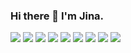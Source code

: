 ### Hi there 👋 I'm Jina. 


<img src="https://img.shields.io/badge/HTML5-E34F26?style=flat&logo=HTML5&logoColor=ffffff"/>
<img src="https://img.shields.io/badge/CSS3-1572B6?style=flat&logo=CSS3&logoColor=ffffff"/>
<img src="https://img.shields.io/badge/JavaScript-323330?style=flat&logo=JavaScript&logoColor=F7DF1E"/>
<img src="https://img.shields.io/badge/jQuery-0769ad?style=flat&logo=jQuery&logoColor=ffffff"/>
<img src="https://img.shields.io/badge/Java-5382a1?style=flat&logo=Java&logoColor=f89820"/>
<img src="https://img.shields.io/badge/Oracle-F80000?style=flat&logo=Oracle&logoColor=ffffff"/>
<img src="https://img.shields.io/badge/MySQL-4479A1?style=flat&logo=MySQL&logoColor=ffffff"/>
<img src="https://img.shields.io/badge/GitHub-ffffff?style=flat&logo=GitHub&logoColor=181717"/>
<img src="https://img.shields.io/badge/Notion-ffffff?style=flat&logo=Notion&logoColor=000000"/>

<!--
**p-jina/p-jina** is a ✨ _special_ ✨ repository because its `README.md` (this file) appears on your GitHub profile.

Here are some ideas to get you started:

- 🔭 I’m currently working on ...
- 🌱 I’m currently learning ...
- 👯 I’m looking to collaborate on ...
- 🤔 I’m looking for help with ...
- 💬 Ask me about ...
- 📫 How to reach me: ...
- 😄 Pronouns: ...
- ⚡ Fun fact: ...
-->
